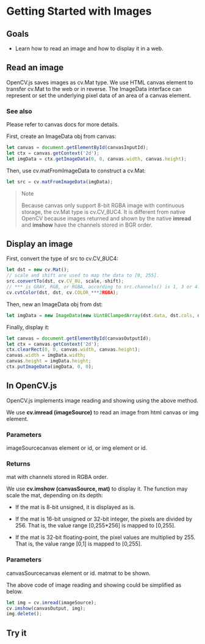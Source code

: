 # Getting Started with Images

## Goals 

- Learn how to read an image and how to display it in a web.

## Read an image 

OpenCV.js saves images as cv.Mat type. We use HTML canvas element to transfer cv.Mat to the web or in reverse. The ImageData interface can represent or set the underlying pixel data of an area of a canvas element.

### See also

Please refer to canvas docs for more details.

First, create an ImageData obj from canvas: 

```javascript
let canvas = document.getElementById(canvasInputId);
let ctx = canvas.getContext('2d');
let imgData = ctx.getImageData(0, 0, canvas.width, canvas.height);
```

Then, use cv.matFromImageData to construct a cv.Mat: 

```javascript
let src = cv.matFromImageData(imgData);
```

> Note
>
> Because canvas only support 8-bit RGBA image with continuous storage, the cv.Mat type is cv.CV_8UC4. It is different from native OpenCV because images returned and shown by the native **imread** and **imshow** have the channels stored in BGR order.

## Display an image 

First, convert the type of src to cv.CV_8UC4: 

```javascript
let dst = new cv.Mat();
// scale and shift are used to map the data to [0, 255].
src.convertTo(dst, cv.CV_8U, scale, shift);
// *** is GRAY, RGB, or RGBA, according to src.channels() is 1, 3 or 4.
cv.cvtColor(dst, dst, cv.COLOR_***2RGBA);
```

Then, new an ImageData obj from dst: 

```javascript
let imgData = new ImageData(new Uint8ClampedArray(dst.data, dst.cols, dst.rows);
```

Finally, display it: 

```javascript
let canvas = document.getElementById(canvasOutputId);
let ctx = canvas.getContext('2d');
ctx.clearRect(0, 0, canvas.width, canvas.height);
canvas.width = imgData.width;
canvas.height = imgData.height;
ctx.putImageData(imgData, 0, 0);
```

## In OpenCV.js 

OpenCV.js implements image reading and showing using the above method.

We use **cv.imread (imageSource)** to read an image from html canvas or img element. 

### Parameters

imageSourcecanvas element or id, or img element or id. 

### Returns

mat with channels stored in RGBA order.

We use **cv.imshow (canvasSource, mat)** to display it. The function may scale the mat, depending on its depth:

- If the mat is 8-bit unsigned, it is displayed as is.

- If the mat is 16-bit unsigned or 32-bit integer, the pixels are divided by 256. That is, the value range [0,255*256] is mapped to [0,255].

- If the mat is 32-bit floating-point, the pixel values are multiplied by 255. That is, the value range [0,1] is mapped to [0,255].

### Parameters

  canvasSourcecanvas element or id. matmat to be shown.

The above code of image reading and showing could be simplified as below. 

```javascript
let img = cv.imread(imageSource);
cv.imshow(canvasOutput, img);
img.delete();
```

## Try it
